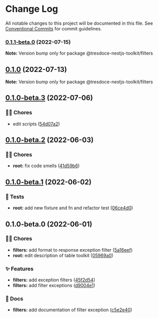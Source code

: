 # Change Log

All notable changes to this project will be documented in this file.
See [Conventional Commits](https://conventionalcommits.org) for commit guidelines.

### [0.1.1-beta.0](https://github.com/tresdoce/tresdoce-nestjs-toolkit/compare/@tresdoce-nestjs-toolkit/filters@0.1.0...@tresdoce-nestjs-toolkit/filters@0.1.1-beta.0) (2022-07-15)

**Note:** Version bump only for package @tresdoce-nestjs-toolkit/filters

## [0.1.0](https://github.com/tresdoce/tresdoce-nestjs-toolkit/compare/@tresdoce-nestjs-toolkit/filters@0.1.0-beta.3...@tresdoce-nestjs-toolkit/filters@0.1.0) (2022-07-13)

**Note:** Version bump only for package @tresdoce-nestjs-toolkit/filters

## [0.1.0-beta.3](https://github.com/tresdoce/tresdoce-nestjs-toolkit/compare/@tresdoce-nestjs-toolkit/filters@0.1.0-beta.2...@tresdoce-nestjs-toolkit/filters@0.1.0-beta.3) (2022-07-06)

### 👨‍💻 Chores

- edit scripts ([54d07a2](https://github.com/tresdoce/tresdoce-nestjs-toolkit/commit/54d07a2918bc0daf3f8f5eef5b7eb65e6db903f8))

## [0.1.0-beta.2](https://github.com/tresdoce/tresdoce-nestjs-toolkit/compare/@tresdoce-nestjs-toolkit/filters@0.1.0-beta.1...@tresdoce-nestjs-toolkit/filters@0.1.0-beta.2) (2022-06-03)

### 👨‍💻 Chores

- **root:** fix code smells ([41d59b6](https://github.com/tresdoce/tresdoce-nestjs-toolkit/commit/41d59b6cd66c934a6a0799ae9d55c1f91a0c0755))

## [0.1.0-beta.1](https://github.com/tresdoce/tresdoce-nestjs-toolkit/compare/@tresdoce-nestjs-toolkit/filters@0.1.0-beta.0...@tresdoce-nestjs-toolkit/filters@0.1.0-beta.1) (2022-06-02)

### 🧪 Tests

- **root:** add new fixture and fn and refactor test ([06ce4d0](https://github.com/tresdoce/tresdoce-nestjs-toolkit/commit/06ce4d00427482dab1f2041231d02c7abbd4bcbe))

## 0.1.0-beta.0 (2022-06-01)

### 👨‍💻 Chores

- **filters:** add format to response exception filter ([5a16eef](https://github.com/tresdoce/tresdoce-nestjs-toolkit/commit/5a16eef6b03001038116ae569b24bb44732a8f8b))
- **root:** edit description of table toolkit ([05969a0](https://github.com/tresdoce/tresdoce-nestjs-toolkit/commit/05969a09277502e808fd7eac7dc3ab9623c7e3de))

### ✨ Features

- **filters:** add exception filters ([45f2d54](https://github.com/tresdoce/tresdoce-nestjs-toolkit/commit/45f2d547e22eb48587fed30fcda3cc246f635960))
- **filters:** add filter exceptions ([d9004e1](https://github.com/tresdoce/tresdoce-nestjs-toolkit/commit/d9004e1ae4021820be143a9201788323bf11285e))

### 📝 Docs

- **filters:** add documentation of filter exception ([c5e2e40](https://github.com/tresdoce/tresdoce-nestjs-toolkit/commit/c5e2e401334d376c9885e3ba037068079a1d3f7a))
